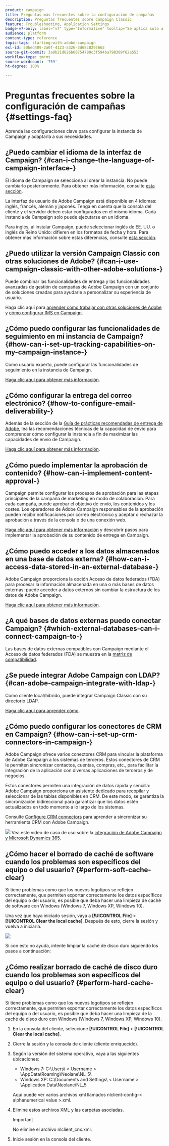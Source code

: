 ```yaml
---
product: campaign
title: Preguntas más frecuentes sobre la configuración de campañas
description: Preguntas frecuentes sobre Campaign Classic
feature: Troubleshooting, Application Settings
badge-v7-only: label="v7" type="Informative" tooltip="Se aplica solo a Campaign Classic v7"
audience: platform
content-type: reference
topic-tags: starting-with-adobe-campaign
exl-id: 50bed489-2a0f-4123-a326-3d68c8295662
source-git-commit: 3a9b21d626b60754789c3f594ba798309f62a553
workflow-type: tm+mt
source-wordcount: '759'
ht-degree: 100%

---
```


# Preguntas frecuentes sobre la configuración de campañas {#settings-faq}



Aprenda las configuraciones clave para configurar la instancia de Campaign y adaptarla a sus necesidades.

## ¿Puedo cambiar el idioma de la interfaz de Campaign?  {#can-i-change-the-language-of-campaign-interface-}

El idioma de Campaign se selecciona al crear la instancia. No puede cambiarlo posteriormente. Para obtener más información, consulte [esta sección](../../installation/using/creating-an-instance-and-logging-on.md).

La interfaz de usuario de Adobe Campaign está disponible en 4 idiomas: inglés, francés, alemán y japonés. Tenga en cuenta que la consola del cliente y el servidor deben estar configurados en el mismo idioma. Cada instancia de Campaign solo puede ejecutarse en un idioma.

Para inglés, al instalar Campaign, puede seleccionar inglés de EE. UU. o inglés de Reino Unido: difieren en los formatos de fecha y hora. Para obtener más información sobre estas diferencias, consulte [esta sección](../../platform/using/adobe-campaign-workspace.md#date-and-time).

## ¿Puedo utilizar la versión Campaign Classic con otras soluciones de Adobe?  {#can-i-use-campaign-classic-with-other-adobe-solutions-}

Puede combinar las funcionalidades de entrega y las funcionalidades avanzadas de gestión de campañas de Adobe Campaign con un conjunto de soluciones creadas para ayudarle a personalizar su experiencia de usuario.

Haga clic aquí para [aprender cómo trabajar con otras soluciones de Adobe](../../integrations/using/about-campaign-integrations.md) y [cómo configurar IMS en Campaign](../../integrations/using/about-adobe-id.md).

## ¿Cómo puedo configurar las funcionalidades de seguimiento en mi instancia de Campaign?  {#how-can-i-set-up-tracking-capabilities-on-my-campaign-instance-}

Como usuario experto, puede configurar las funcionalidades de seguimiento en la instancia de Campaign.

[Haga clic aquí para obtener más información](../../installation/using/deploying-an-instance.md#tracking-configuration).

## ¿Cómo configurar la entrega del correo electrónico?  {#how-to-configure-email-deliverability-}

Además de la sección de la [Guía de prácticas recomendadas de entrega de Adobe](https://experienceleague.adobe.com/docs/deliverability-learn/deliverability-best-practice-guide/introduction.html?lang=es), lea las recomendaciones técnicas de la capacidad de envío para comprender cómo configurar la instancia a fin de maximizar las capacidades de envío de Campaign.

[Haga clic aquí para obtener más información](../../delivery/using/about-deliverability.md).

## ¿Cómo puedo implementar la aprobación de contenido?  {#how-can-i-implement-content-approval-}

Campaign permite configurar los procesos de aprobación para las etapas principales de la campaña de marketing en modo de colaboración. Para cada campaña, puede aprobar el objetivo de envío, los contenidos y los costes. Los operadores de Adobe Campaign responsables de la aprobación pueden recibir notificaciones por correo electrónico y aceptar o rechazar la aprobación a través de la consola o de una conexión web.

[Haga clic aquí para obtener más información](../../campaign/using/marketing-campaign-approval.md#checking-and-approving-deliveries) y descubrir pasos para implementar la aprobación de su contenido de entrega en Campaign.

## ¿Cómo puedo acceder a los datos almacenados en una base de datos externa?  {#how-can-i-access-data-stored-in-an-external-database-}

Adobe Campaign proporciona la opción Acceso de datos federados (FDA) para procesar la información almacenada en una o más bases de datos externas: puede acceder a datos externos sin cambiar la estructura de los datos de Adobe Campaign.

[Haga clic aquí para obtener más información](../../installation/using/connecting-to-database.md).

## ¿A qué bases de datos externas puedo conectar Campaign?  {#which-external-databases-can-i-connect-campaign-to-}

Las bases de datos externas compatibles con Campaign mediante el Acceso de datos federados (FDA) se muestra en la [matriz de compatibilidad](../../rn/using/compatibility-matrix.md).

## ¿Se puede integrar Adobe Campaign con LDAP?  {#can-adobe-campaign-integrate-with-ldap-}

Como cliente local/híbrido, puede integrar Campaign Classic con su directorio LDAP.

[Haga clic aquí para aprender cómo](../../installation/using/connecting-through-ldap.md).

## ¿Cómo puedo configurar los conectores de CRM en Campaign?  {#how-can-i-set-up-crm-connectors-in-campaign-}

Adobe Campaign ofrece varios conectores CRM para vincular la plataforma de Adobe Campaign a los sistemas de terceros. Estos conectores de CRM le permiten sincronizar contactos, cuentas, compras, etc., para facilitar la integración de la aplicación con diversas aplicaciones de terceros y de negocios.

Estos conectores permiten una integración de datos rápida y sencilla: Adobe Campaign proporciona un asistente dedicado para recopilar y seleccionar de las tablas disponibles en CRM. De este modo, se garantiza la sincronización bidireccional para garantizar que los datos estén actualizados en todo momento a lo largo de los sistemas.

Consulte [Configure CRM connectors](../../platform/using/crm-connectors.md) para aprender a sincronizar su herramienta CRM con Adobe Campaign.

![](assets/do-not-localize/how-to-video.png) Vea este vídeo de caso de uso sobre la [integración de Adobe Campaign y Microsoft Dynamics 365](https://experienceleague.adobe.com/docs/campaign-classic-learn/tutorials/integrating/dynamics365-integration.html?lang=es).

## ¿Cómo hacer el borrado de caché de software cuando los problemas son específicos del equipo o del usuario?  {#perform-soft-cache-clear}

Si tiene problemas como que los nuevos logotipos se reflejen correctamente, que permiten exportar correctamente los datos específicos del equipo o del usuario, es posible que deba hacer una limpieza de caché de software con Windows (Windows 7, Windows XP, Windows 10).

Una vez que haya iniciado sesión, vaya a **[!UICONTROL File]** > **[!UICONTROL Clear the local cache]**. Después de esto, cierre la sesión y vuelva a iniciarla.

![](assets/faq_soft_cache.png)

Si con esto no ayuda, intente limpiar la caché de disco duro siguiendo los pasos a continuación:

## ¿Cómo realizar borrado de caché de disco duro cuando los problemas son específicos del equipo o del usuario?  {#perform-hard-cache-clear}

Si tiene problemas como que los nuevos logotipos se reflejen correctamente, que permiten exportar correctamente los datos específicos del equipo o del usuario, es posible que deba hacer una limpieza de la caché de disco duro con Windows (Windows 7, Windows XP, Windows 10).

1. En la consola del cliente, seleccione **[!UICONTROL File]** > **[!UICONTROL Clear the local cache]**.

1. Cierre la sesión y la consola de cliente (cliente enriquecido).

1. Según la versión del sistema operativo, vaya a las siguientes ubicaciones:

   * Windows 7: C:\Users\ &lt; Username > \AppData\Roaming\Neolane\NL_5\
   * Windows XP: C:\Documents and Settings\ &lt; Username > \Application Data\Neolane\NL_5

   Aquí puede ver varios archivos xml llamados nlclient-config-&lt; alphanumerical value >.xml.

1. Elimine estos archivos XML y las carpetas asociadas.

   >[!IMPORTANT]
   >
   >No elimine el archivo nlclient_cnx.xml.

1. Inicie sesión en la consola del cliente.
